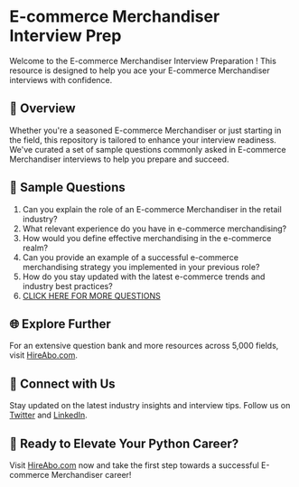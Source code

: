 # E-commerce Merchandiser Interview Prep

Welcome to the E-commerce Merchandiser Interview Preparation ! This resource is designed to help you ace your E-commerce Merchandiser interviews with confidence.

## 🚀 Overview

Whether you're a seasoned E-commerce Merchandiser or just starting in the field, this repository is tailored to enhance your interview readiness. We've curated a set of sample questions commonly asked in E-commerce Merchandiser interviews to help you prepare and succeed.

## 📝 Sample Questions

1. Can you explain the role of an E-commerce Merchandiser in the retail industry?
2. What relevant experience do you have in e-commerce merchandising?
3. How would you define effective merchandising in the e-commerce realm?
4. Can you provide an example of a successful e-commerce merchandising strategy you implemented in your previous role?
5. How do you stay updated with the latest e-commerce trends and industry best practices?
6. [CLICK HERE FOR MORE QUESTIONS](https://hireabo.com/job/22_3_12/Ecommerce%20Merchandiser)

## 🌐 Explore Further

For an extensive question bank and more resources across 5,000 fields, visit [HireAbo.com](https://www.hireabo.com).

## 📱 Connect with Us

Stay updated on the latest industry insights and interview tips. Follow us on [Twitter](https://twitter.com/hireabo) and [LinkedIn](https://www.linkedin.com/in/hire-abo-3609972a8/).

## 🚀 Ready to Elevate Your Python Career?

Visit [HireAbo.com](https://www.hireabo.com) now and take the first step towards a successful E-commerce Merchandiser career!